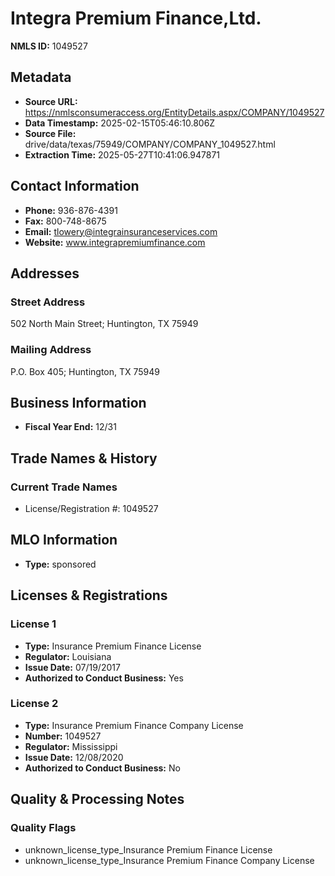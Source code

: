 # Integra Premium Finance,Ltd.

**NMLS ID:** 1049527

## Metadata
- **Source URL:** https://nmlsconsumeraccess.org/EntityDetails.aspx/COMPANY/1049527
- **Data Timestamp:** 2025-02-15T05:46:10.806Z
- **Source File:** drive/data/texas/75949/COMPANY/COMPANY_1049527.html
- **Extraction Time:** 2025-05-27T10:41:06.947871

## Contact Information
- **Phone:** 936-876-4391
- **Fax:** 800-748-8675
- **Email:** tlowery@integrainsuranceservices.com
- **Website:** www.integrapremiumfinance.com

## Addresses
### Street Address
502 North Main Street; Huntington, TX 75949

### Mailing Address
P.O. Box 405; Huntington, TX 75949

## Business Information
- **Fiscal Year End:** 12/31

## Trade Names & History
### Current Trade Names
- License/Registration #: 1049527

## MLO Information
- **Type:** sponsored

## Licenses & Registrations

### License 1
- **Type:** Insurance Premium Finance License
- **Regulator:** Louisiana
- **Issue Date:** 07/19/2017
- **Authorized to Conduct Business:** Yes

### License 2
- **Type:** Insurance Premium Finance Company License
- **Number:** 1049527
- **Regulator:** Mississippi
- **Issue Date:** 12/08/2020
- **Authorized to Conduct Business:** No

## Quality & Processing Notes
### Quality Flags
- unknown_license_type_Insurance Premium Finance License
- unknown_license_type_Insurance Premium Finance Company License
